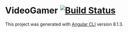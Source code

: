 # VideoGamer [![Build Status](https://travis-ci.com/CerealKiller97/NG-VideoGamer.svg?branch=master)](https://travis-ci.com/CerealKiller97/NG-VideoGamer)

This project was generated with [Angular CLI](https://github.com/angular/angular-cli) version 8.1.3.

